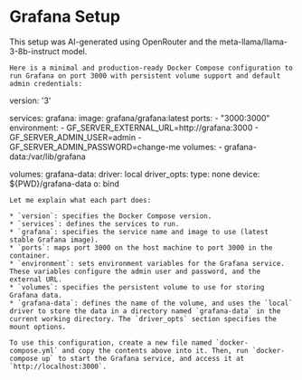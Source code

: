 # Grafana Setup

This setup was AI-generated using OpenRouter and the meta-llama/llama-3-8b-instruct model.

```
Here is a minimal and production-ready Docker Compose configuration to run Grafana on port 3000 with persistent volume support and default admin credentials:
```
version: '3'

services:
  grafana:
    image: grafana/grafana:latest
    ports:
      - "3000:3000"
    environment:
      - GF_SERVER_EXTERNAL_URL=http://grafana:3000
      - GF_SERVER_ADMIN_USER=admin
      - GF_SERVER_ADMIN_PASSWORD=change-me
    volumes:
      - grafana-data:/var/lib/grafana

volumes:
  grafana-data:
    driver: local
    driver_opts:
      type: none
      device: ${PWD}/grafana-data
      o: bind
```
Let me explain what each part does:

* `version`: specifies the Docker Compose version.
* `services`: defines the services to run.
* `grafana`: specifies the service name and image to use (latest stable Grafana image).
* `ports`: maps port 3000 on the host machine to port 3000 in the container.
* `environment`: sets environment variables for the Grafana service. These variables configure the admin user and password, and the external URL.
* `volumes`: specifies the persistent volume to use for storing Grafana data.
* `grafana-data`: defines the name of the volume, and uses the `local` driver to store the data in a directory named `grafana-data` in the current working directory. The `driver_opts` section specifies the mount options.

To use this configuration, create a new file named `docker-compose.yml` and copy the contents above into it. Then, run `docker-compose up` to start the Grafana service, and access it at `http://localhost:3000`.
```
